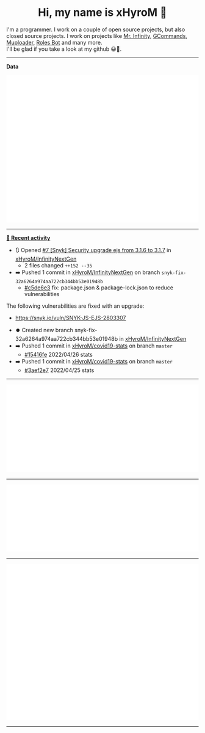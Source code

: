 <p align="center">
    <!-- <img src="https://avatars.githubusercontent.com/u/56601352" width="192" alt="hyro's pfp" /> -->
    <h1 align="center">Hi, my name is xHyroM 👋</h1>
</p>

I'm a programmer. I work on a couple of open source projects, but also closed source projects. I work on projects like [Mr. Infinity](https://discord.com/oauth2/authorize?client_id=720321585625694239&scope=bot%20applications.commands&permissions=8&redirect_uri=https://blobs.gq/imanager&prompt=consent&response_type=code), [GCommands](https://github.com/Garlic-Team/GCommands), [Muploader](https://github.com/xHyroM/Muploder), [Roles Bot](https://github.com/xHyroM/roles-bot) and many more.  
I'll be glad if you take a look at my github 😀👀.

___
**Data**

<img src="https://github.com/xHyroM/xHyroM/blob/master/.cache/base.svg">

___

**[📰 Recent activity](https://github.com/xHyroM)**
* 🔃 Opened [#7 [Snyk] Security upgrade ejs from 3.1.6 to 3.1.7](https://github.com/xHyroM/InfinityNextGen/pull/7) in [xHyroM/InfinityNextGen](https://github.com/xHyroM/InfinityNextGen)
  * 2 files changed `++152 --35`
* ➡️ Pushed 1 commit in [xHyroM/InfinityNextGen](https://github.com/xHyroM/InfinityNextGen) on branch `snyk-fix-32a6264a974aa722cb344bb53e01948b`
  * [#c5de6e3](https://github.com/xHyroM/InfinityNextGen/commit/c5de6e3) fix: package.json &amp; package-lock.json to reduce vulnerabilities

The following vulnerabilities are fixed with an upgrade:
- https://snyk.io/vuln/SNYK-JS-EJS-2803307
* ⏺️ Created new branch snyk-fix-32a6264a974aa722cb344bb53e01948b in [xHyroM/InfinityNextGen](https://github.com/xHyroM/InfinityNextGen)
* ➡️ Pushed 1 commit in [xHyroM/covid19-stats](https://github.com/xHyroM/covid19-stats) on branch `master`
  * [#15416fe](https://github.com/xHyroM/covid19-stats/commit/15416fe) 2022/04/26 stats
* ➡️ Pushed 1 commit in [xHyroM/covid19-stats](https://github.com/xHyroM/covid19-stats) on branch `master`
  * [#3aef2e7](https://github.com/xHyroM/covid19-stats/commit/3aef2e7) 2022/04/25 stats


___

<img src="https://github.com/xHyroM/xHyroM/blob/master/.cache/isocalendar.svg">

___

<img src="https://github.com/xHyroM/xHyroM/blob/master/.cache/languages.svg">

___

<img src="https://github.com/xHyroM/xHyroM/blob/master/.cache/achievements.svg">

___
